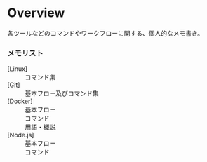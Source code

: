 # Overview  
各ツールなどのコマンドやワークフローに関する、個人的なメモ書き。  
  
  
### メモリスト
<dl>

<dt>[Linux]</dt>
  <dd>コマンド集</dd>
<dt>[Git]</dt>
  <dd>基本フロー及びコマンド集</dd>
<dt>[Docker]</dt>
  <dd>基本フロー</dd><dd>コマンド</dd><dd>用語・概説</dd>
<dt>[Node.js]</dt>
  <dd>基本フロー</dd>
  <dd>コマンド</dd>

</dl>
